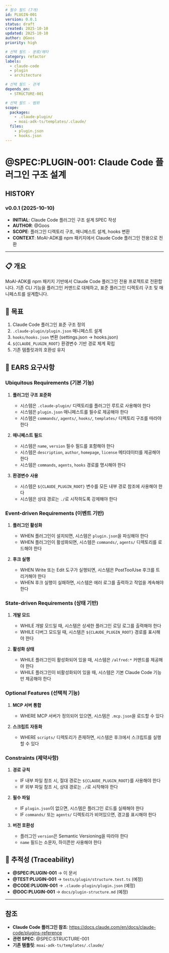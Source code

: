 ```yaml
---
# 필수 필드 (7개)
id: PLUGIN-001
version: 0.0.1
status: draft
created: 2025-10-10
updated: 2025-10-10
author: @Goos
priority: high

# 선택 필드 - 분류/메타
category: refactor
labels:
  - claude-code
  - plugin
  - architecture

# 선택 필드 - 관계
depends_on:
  - STRUCTURE-001

# 선택 필드 - 범위
scope:
  packages:
    - .claude-plugin/
    - moai-adk-ts/templates/.claude/
  files:
    - plugin.json
    - hooks.json
---
```


# @SPEC:PLUGIN-001: Claude Code 플러그인 구조 설계

## HISTORY

### v0.0.1 (2025-10-10)
- **INITIAL**: Claude Code 플러그인 구조 설계 SPEC 작성
- **AUTHOR**: @Goos
- **SCOPE**: 플러그인 디렉토리 구조, 매니페스트 설계, hooks 변환
- **CONTEXT**: MoAI-ADK를 npm 패키지에서 Claude Code 플러그인 전용으로 전환

---

## 📋 개요

MoAI-ADK를 npm 패키지 기반에서 Claude Code 플러그인 전용 프로젝트로 전환합니다. 기존 CLI 기능을 플러그인 커맨드로 대체하고, 표준 플러그인 디렉토리 구조 및 매니페스트를 설계합니다.

## 🎯 목표

1. Claude Code 플러그인 표준 구조 정의
2. `.claude-plugin/plugin.json` 매니페스트 설계
3. `hooks/hooks.json` 변환 (settings.json → hooks.json)
4. `${CLAUDE_PLUGIN_ROOT}` 환경변수 기반 경로 체계 확립
5. 기존 템플릿과의 호환성 유지

## 📝 EARS 요구사항

### Ubiquitous Requirements (기본 기능)

1. **플러그인 구조 표준화**
   - 시스템은 `.claude-plugin/` 디렉토리를 플러그인 루트로 사용해야 한다
   - 시스템은 `plugin.json` 매니페스트를 필수로 제공해야 한다
   - 시스템은 `commands/`, `agents/`, `hooks/`, `templates/` 디렉토리 구조를 따라야 한다

2. **매니페스트 필드**
   - 시스템은 `name`, `version` 필수 필드를 포함해야 한다
   - 시스템은 `description`, `author`, `homepage`, `license` 메타데이터를 제공해야 한다
   - 시스템은 `commands`, `agents`, `hooks` 경로를 명시해야 한다

3. **환경변수 사용**
   - 시스템은 `${CLAUDE_PLUGIN_ROOT}` 변수를 모든 내부 경로 참조에 사용해야 한다
   - 시스템은 상대 경로는 `./`로 시작하도록 강제해야 한다

### Event-driven Requirements (이벤트 기반)

1. **플러그인 활성화**
   - WHEN 플러그인이 설치되면, 시스템은 `plugin.json`을 파싱해야 한다
   - WHEN 플러그인이 활성화되면, 시스템은 `commands/`, `agents/` 디렉토리를 로드해야 한다

2. **후크 실행**
   - WHEN Write 또는 Edit 도구가 실행되면, 시스템은 PostToolUse 후크를 트리거해야 한다
   - WHEN 후크 실행이 실패하면, 시스템은 에러 로그를 출력하고 작업을 계속해야 한다

### State-driven Requirements (상태 기반)

1. **개발 모드**
   - WHILE 개발 모드일 때, 시스템은 상세한 플러그인 로딩 로그를 출력해야 한다
   - WHILE 디버그 모드일 때, 시스템은 `${CLAUDE_PLUGIN_ROOT}` 경로를 표시해야 한다

2. **활성화 상태**
   - WHILE 플러그인이 활성화되어 있을 때, 시스템은 `/alfred:*` 커맨드를 제공해야 한다
   - WHILE 플러그인이 비활성화되어 있을 때, 시스템은 기본 Claude Code 기능만 제공해야 한다

### Optional Features (선택적 기능)

1. **MCP 서버 통합**
   - WHERE MCP 서버가 정의되어 있으면, 시스템은 `.mcp.json`을 로드할 수 있다

2. **스크립트 자동화**
   - WHERE `scripts/` 디렉토리가 존재하면, 시스템은 후크에서 스크립트를 실행할 수 있다

### Constraints (제약사항)

1. **경로 규칙**
   - IF 내부 파일 참조 시, 절대 경로는 `${CLAUDE_PLUGIN_ROOT}`를 사용해야 한다
   - IF 외부 파일 참조 시, 상대 경로는 `./`로 시작해야 한다

2. **필수 파일**
   - IF `plugin.json`이 없으면, 시스템은 플러그인 로드를 실패해야 한다
   - IF `commands/` 또는 `agents/` 디렉토리가 비어있으면, 경고를 표시해야 한다

3. **버전 호환성**
   - 플러그인 `version`은 Semantic Versioning을 따라야 한다
   - `name` 필드는 소문자, 하이픈만 사용해야 한다

## 🔗 추적성 (Traceability)

- **@SPEC:PLUGIN-001** → 이 문서
- **@TEST:PLUGIN-001** → `tests/plugin/structure.test.ts` (예정)
- **@CODE:PLUGIN-001** → `.claude-plugin/plugin.json` (예정)
- **@DOC:PLUGIN-001** → `docs/plugin-structure.md` (예정)

---

## 참조

- **Claude Code 플러그인 참조**: https://docs.claude.com/en/docs/claude-code/plugins-reference
- **관련 SPEC**: @SPEC:STRUCTURE-001
- **기존 템플릿**: `moai-adk-ts/templates/.claude/`

